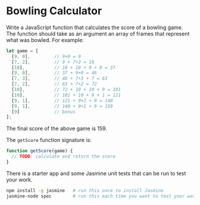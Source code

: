 # Bowling Calculator

Write a JavaScript function that calculates the score of a bowling game. The function should take as an argument an array of frames that represent what was bowled. For example:

```javascript
let game = [
  [9, 0],         // 9+0 = 9
  [7, 2],         // 9 + 7+2 = 18
  [10],           // 18 + 10 + 9 + 0 = 37
  [9, 0],         // 37 + 9+0 = 46
  [7, 3],         // 46 + 7+3 + 7 = 63
  [7, 2],         // 63 + 7+2 = 72
  [10],           // 72 + 10 + 10 + 9 = 101
  [10],           // 101 + 10 + 9 + 1 = 121
  [9, 1],         // 121 + 9+1 + 9 = 140
  [9, 1],         // 140 + 9+1 + 9 = 159
  [9]             // bonus
];
```

The final score of the above game is 159.

The `getScore` function signature is:

```javascript
function getScore(game) {
  // TODO: calculate and return the score
}
```

There is a starter app and some Jasmine unit tests that can be run to test your work.

```bash
npm install -g jasmine   # run this once to install Jasmine
jasmine-node spec        # run this each time you want to test your work
```
